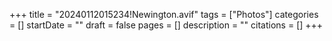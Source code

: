+++
title = "20240112015234!Newington.avif"
tags = ["Photos"]
categories = []
startDate = ""
draft = false
pages = []
description = ""
citations = []
+++
